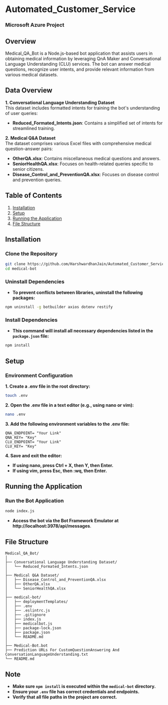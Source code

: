 # Automated_Customer_Service



### Microsoft Azure Project



## Overview
Medical_QA_Bot is a Node.js-based bot application that assists users in obtaining medical information by leveraging QnA Maker and Conversational Language Understanding (CLU) services. The bot can answer medical questions, recognize user intents, and provide relevant information from various medical datasets.



## Data Overview
**1. Conversational Language Understanding Dataset** <br>
   This dataset includes formatted intents for training the bot's understanding of user queries:

* **Reduced_Formated_Intents.json**: Contains a simplified set of intents for streamlined training.

**2. Medical Q&A Dataset** <br>
The dataset comprises various Excel files with comprehensive medical question-answer pairs:

* **OtherQA.xlsx**: Contains miscellaneous medical questions and answers.
* **SeniorHealthQA.xlsx**: Focuses on health-related queries specific to senior citizens.
* **Disease_Control_and_PreventionQA.xlsx**: Focuses on disease control and prevention queries.



## Table of Contents
1. [Installation](#installation)
2. [Setup](#setup)
3. [Running the Application](#running-the-application)
4. [File Structure](#file-structure)



## Installation

### Clone the Repository
```sh
git clone https://github.com/HarshwardhanJain/Automated_Customer_Service.git
cd medical-bot
```

### Uninstall Dependencies

* **To prevent conflicts between libraries, uninstall the following packages:**
```sh
npm uninstall -g botbuilder axios dotenv restify
```

### Install Dependencies
* **This command will install all necessary dependencies listed in the `package.json` file:**
```sh
npm install 
```



## Setup

### Environment Configuration

**1. Create a .env file in the root directory:**
```sh
touch .env
```

**2. Open the .env file in a text editor (e.g., using nano or vim):**
```sh
nano .env
```

**3. Add the following environment variables to the .env file:**
```
QNA_ENDPOINT= "Your Link"
QNA_KEY= "Key"
CLU_ENDPOINT= "Your Link"
CLU_KEY= "Key"
```

**4. Save and exit the editor:**
* **If using nano, press Ctrl + X, then Y, then Enter.**
* **If using vim, press Esc, then :wq, then Enter.**



## Running the Application

### Run the Bot Application
```sh
node index.js
```
* **Access the bot via the Bot Framework Emulator at http://localhost:3978/api/messages**.



## File Structure
```
Medical_QA_Bot/
│
├── Conversational Language Understanding Dataset/
│   └── Reduced_Formated_Intents.json
│
├── Medical Q&A Dataset/
│   ├── Disease_Control_and_PreventionQA.xlsx
│   ├── OtherQA.xlsx
│   └── SeniorHealthQA.xlsx
│
├── medical-bot/
│   ├── deploymentTemplates/
│   ├── .env
│   ├── .eslintrc.js
│   ├── .gitignore
│   ├── index.js
│   ├── medicalbot.js
│   ├── package-lock.json
│   ├── package.json
│   └── README.md
│
├── Medical-Bot.bot
├── Prediction URLs For CustomQuestionAnswering And ConversationLanguageUnderstanding.txt
└── README.md
```



## Note
* **Make sure `npm install` is executed within the `medical-bot` directory.**
* **Ensure your `.env` file has correct credentials and endpoints.**
* **Verify that all file paths in the project are correct.**
